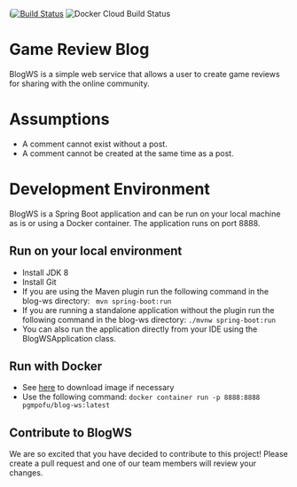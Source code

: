 i[![Build Status](https://travis-ci.com/pgmpofu/blog-ws.svg?branch=master)](https://travis-ci.com/pgmpofu/blog-ws)
![Docker Cloud Build Status](https://img.shields.io/docker/cloud/build/pgmpofu/blog-ws)
# Game Review Blog

BlogWS is a simple web service that allows a user to create game reviews for sharing with the online community.

# Assumptions
- A comment cannot exist without a post.
- A comment cannot be created at the same time as a post.


# Development Environment

BlogWS is a Spring Boot application and can be run on your local machine as is or using a Docker container. The application runs on port 8888.

## Run on your local environment
- Install JDK 8
- Install Git
- If you are using the Maven plugin run the following command in the blog-ws directory:
    ` mvn spring-boot:run`
- If you are running a standalone application without the plugin run the following command in the blog-ws directory:
    `./mvnw spring-boot:run`
- You can also run the application directly from your IDE using the BlogWSApplication class.
    
## Run with Docker
- See [here](https://hub.docker.com/r/pgmpofu/blog-ws) to download image if necessary
- Use the following command:
`docker container run -p 8888:8888 pgmpofu/blog-ws:latest`

## Contribute to BlogWS
We are so excited that you have decided to contribute to this project! Please create a pull request and one of our team members will review your changes.

